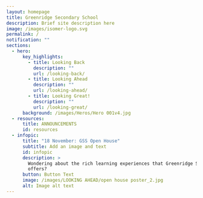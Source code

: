 ```yaml
---
layout: homepage
title: Greenridge Secondary School
description: Brief site description here
image: /images/isomer-logo.svg
permalink: /
notification: ""
sections:
  - hero:
      key_highlights:
        - title: Looking Back
          description: ""
          url: /looking-back/
        - title: Looking Ahead
          description: ""
          url: /looking-ahead/
        - title: Looking Great!
          description: ""
          url: /looking-great/
      background: /images/Heros/Hero 001v4.jpg
  - resources:
      title: ANNOUNCEMENTS
      id: resources
  - infopic:
      title: "18 November: GSS Open House"
      subtitle: Add an image and text
      id: infopic
      description: >
        Wondering about the rich learning experiences that Greenridge Secondary
        offers? 
      button: Button Text
      image: /images/LOOKING AHEAD/open house poster_2.jpg
      alt: Image alt text
---
```

